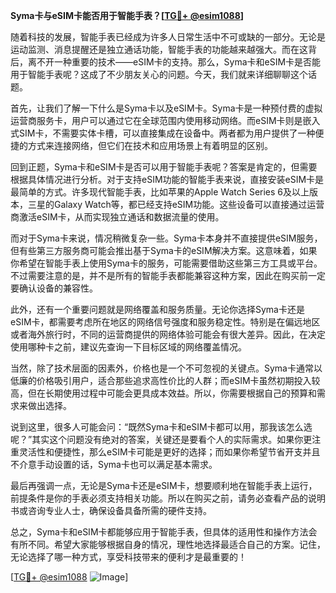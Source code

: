 **Syma卡与eSIM卡能否用于智能手表？[[TG💪+ @esim1088](https://t.me/s/esim1088)]**

随着科技的发展，智能手表已经成为许多人日常生活中不可或缺的一部分。无论是运动监测、消息提醒还是独立通话功能，智能手表的功能越来越强大。而在这背后，离不开一种重要的技术——eSIM卡的支持。那么，Syma卡和eSIM卡是否能用于智能手表呢？这成了不少朋友关心的问题。今天，我们就来详细聊聊这个话题。

首先，让我们了解一下什么是Syma卡以及eSIM卡。Syma卡是一种预付费的虚拟运营商服务卡，用户可以通过它在全球范围内使用移动网络。而eSIM卡则是嵌入式SIM卡，不需要实体卡槽，可以直接集成在设备中。两者都为用户提供了一种便捷的方式来连接网络，但它们在技术和应用场景上有着明显的区别。

回到正题，Syma卡和eSIM卡是否可以用于智能手表呢？答案是肯定的，但需要根据具体情况进行分析。对于支持eSIM功能的智能手表来说，直接安装eSIM卡是最简单的方式。许多现代智能手表，比如苹果的Apple Watch Series 6及以上版本，三星的Galaxy Watch等，都已经支持eSIM功能。这些设备可以直接通过运营商激活eSIM卡，从而实现独立通话和数据流量的使用。

而对于Syma卡来说，情况稍微复杂一些。Syma卡本身并不直接提供eSIM服务，但有些第三方服务商可能会推出基于Syma卡的eSIM解决方案。这意味着，如果你希望在智能手表上使用Syma卡的服务，可能需要借助这些第三方工具或平台。不过需要注意的是，并不是所有的智能手表都能兼容这种方案，因此在购买前一定要确认设备的兼容性。

此外，还有一个重要问题就是网络覆盖和服务质量。无论你选择Syma卡还是eSIM卡，都需要考虑所在地区的网络信号强度和服务稳定性。特别是在偏远地区或者海外旅行时，不同的运营商提供的网络体验可能会有很大差异。因此，在决定使用哪种卡之前，建议先查询一下目标区域的网络覆盖情况。

当然，除了技术层面的因素外，价格也是一个不可忽视的关键点。Syma卡通常以低廉的价格吸引用户，适合那些追求高性价比的人群；而eSIM卡虽然初期投入较高，但在长期使用过程中可能会更具成本效益。所以，你需要根据自己的预算和需求来做出选择。

说到这里，很多人可能会问：“既然Syma卡和eSIM卡都可以用，那我该怎么选呢？”其实这个问题没有绝对的答案，关键还是要看个人的实际需求。如果你更注重灵活性和便捷性，那么eSIM卡可能是更好的选择；而如果你希望节省开支并且不介意手动设置的话，Syma卡也可以满足基本需求。

最后再强调一点，无论是Syma卡还是eSIM卡，想要顺利地在智能手表上运行，前提条件是你的手表必须支持相关功能。所以在购买之前，请务必查看产品的说明书或咨询专业人士，确保设备具备所需的硬件支持。

总之，Syma卡和eSIM卡都能够应用于智能手表，但具体的适用性和操作方法会有所不同。希望大家能够根据自身的情况，理性地选择最适合自己的方案。记住，无论选择了哪一种方式，享受科技带来的便利才是最重要的！

[[TG💪+ @esim1088](https://t.me/s/esim1088) ![Image](https://i.postimg.cc/4NQfJmqS/Snipaste-2025-05-13-00-14-12.png)]
